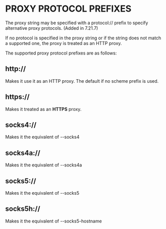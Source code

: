 <!-- Copyright (C) Daniel Stenberg, <daniel@haxx.se>, et al. -->
<!-- SPDX-License-Identifier: curl -->
# PROXY PROTOCOL PREFIXES
The proxy string may be specified with a protocol:// prefix to specify
alternative proxy protocols. (Added in 7.21.7)

If no protocol is specified in the proxy string or if the string does not
match a supported one, the proxy is treated as an HTTP proxy.

The supported proxy protocol prefixes are as follows:
## http://
Makes it use it as an HTTP proxy. The default if no scheme prefix is used.
## https://
Makes it treated as an **HTTPS** proxy.
## socks4://
Makes it the equivalent of --socks4
## socks4a://
Makes it the equivalent of --socks4a
## socks5://
Makes it the equivalent of --socks5
## socks5h://
Makes it the equivalent of --socks5-hostname
